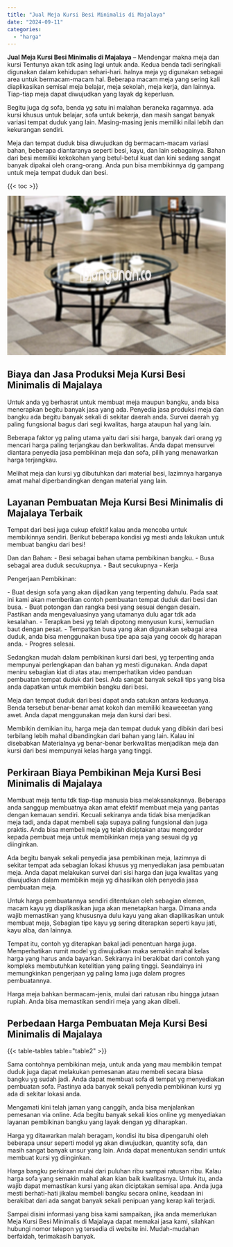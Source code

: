 ```yaml
---
title: "Jual Meja Kursi Besi Minimalis di Majalaya"
date: "2024-09-11"
categories: 
  - "harga"
---
```


**Jual Meja Kursi Besi Minimalis di Majalaya** – Mendengar makna meja dan kursi Tentunya akan tdk asing lagi untuk anda. Kedua benda tadi seringkali digunakan dalam kehidupan sehari-hari. halnya meja yg digunakan sebagai area untuk bermacam-macam hal. Beberapa macam meja yang sering kali diaplikasikan semisal meja belajar, meja sekolah, meja kerja, dan lainnya. Tiap-tiap meja dapat diwujudkan yang layak dg keperluan.

Begitu juga dg sofa, benda yg satu ini malahan beraneka ragamnya. ada kursi khusus untuk belajar, sofa untuk bekerja, dan masih sangat banyak variasi tempat duduk yang lain. Masing-masing jenis memiliki nilai lebih dan kekurangan sendiri.

Meja dan tempat duduk bisa diwujudkan dg bermacam-macam variasi bahan, beberapa diantaranya seperti besi, kayu, dan lain sebagainya. Bahan dari besi memiliki kekokohan yang betul-betul kuat dan kini sedang sangat banyak dipakai oleh orang-orang. Anda pun bisa membikinnya dg gampang untuk meja tempat duduk dan besi.

{{< toc >}}

![Jual Meja Kursi Besi Minimalis di Majalaya](/images/jual-meja-besi-murah18.png)

## Biaya dan Jasa Produksi Meja Kursi Besi Minimalis di Majalaya

Untuk anda yg berhasrat untuk membuat meja maupun bangku, anda bisa menerapkan begitu banyak jasa yang ada. Penyedia jasa produksi meja dan bangku ada begitu banyak sekali di sekitar daerah anda. Survei daerah yg paling fungsional bagus dari segi kwalitas, harga ataupun hal yang lain.

Beberapa faktor yg paling utama yaitu dari sisi harga, banyak dari orang yg mencari harga paling terjangkau dan berkwalitas. Anda dapat mensurvei diantara penyedia jasa pembikinan meja dan sofa, pilih yang menawarkan harga terjangkau.

Melihat meja dan kursi yg dibutuhkan dari material besi, lazimnya harganya amat mahal diperbandingkan dengan material yang lain.

## Layanan Pembuatan Meja Kursi Besi Minimalis di Majalaya Terbaik

Tempat dari besi juga cukup efektif kalau anda mencoba untuk membikinnya sendiri. Berikut beberapa kondisi yg mesti anda lakukan untuk membuat bangku dari besi!

Dan dan Bahan: - Besi sebagai bahan utama pembikinan bangku. - Busa sebagai area duduk secukupnya. - Baut secukupnya - Kerja

Pengerjaan Pembikinan:

\- Buat design sofa yang akan dijadikan yang terpenting dahulu. Pada saat ini kami akan memberikan contoh pembuatan tempat duduk dari besi dan busa. - Buat potongan dan rangka besi yang sesuai dengan desain. Pastikan anda mengevaluasinya yang utamanya dulu agar tdk ada kesalahan. - Terapkan besi yg telah dipotong menyusun kursi, kemudian baut dengan pesat. - Tempatkan busa yang akan digunakan sebagai area duduk, anda bisa menggunakan busa tipe apa saja yang cocok dg harapan anda. - Progres selesai.

Sedangkan mudah dalam pembikinan kursi dari besi, yg terpenting anda mempunyai perlengkapan dan bahan yg mesti digunakan. Anda dapat meniru sebagian kiat di atas atau memperhatikan video panduan pembuatan tempat duduk dari besi. Ada sangat banyak sekali tips yang bisa anda dapatkan untuk membikin bangku dari besi.

Meja dan tempat duduk dari besi dapat anda satukan antara keduanya. Benda tersebut benar-benar amat kokoh dan memiliki keaweeetan yang awet. Anda dapat menggunakan meja dan kursi dari besi.

Membikin demikian itu, harga meja dan tempat duduk yang dibikin dari besi terbilang lebih mahal dibandingkan dari bahan yang lain. Kalau ini disebabkan Materialnya yg benar-benar berkwalitas menjadikan meja dan kursi dari besi mempunyai kelas harga yang tinggi.

## Perkiraan Biaya Pembikinan Meja Kursi Besi Minimalis di Majalaya

Membuat meja tentu tdk tiap-tiap manusia bisa melaksanakannya. Beberapa anda sanggup membuatnya akan amat efektif membuat meja yang pantas dengan kemauan sendiri. Kecuali sekiranya anda tidak bisa menjadikan meja tadi, anda dapat membeli saja supaya paling fungsional dan juga praktis. Anda bisa membeli meja yg telah diciptakan atau mengorder kepada pembuat meja untuk membikinkan meja yang sesuai dg yg diinginkan.

Ada begitu banyak sekali penyedia jasa pembikinan meja, lazimnya di sekitar tempat ada sebagian lokasi khusus yg menyediakan jasa pembuatan meja. Anda dapat melakukan survei dari sisi harga dan juga kwalitas yang diwujudkan dalam membikin meja yg dihasilkan oleh penyedia jasa pembuatan meja.

Untuk harga pembuatannya sendiri ditentukan oleh sebagian elemen, macam kayu yg diaplikasikan juga akan menetapkan harga. Dimana anda wajib memastikan yang khususnya dulu kayu yang akan diaplikasikan untuk membuat meja, Sebagian tipe kayu yg sering diterapkan seperti kayu jati, kayu alba, dan lainnya.

Tempat itu, contoh yg diterapkan bakal jadi penentuan harga juga. Memperhatikan rumit model yg diwujudkan maka semakin mahal kelas harga yang harus anda bayarkan. Sekiranya ini berakibat dari contoh yang kompleks membutuhkan ketelitian yang paling tinggi. Seandainya ini memungkinkan pengerjaan yg paling lama juga dalam progres pembuatannya.

Harga meja bahkan bermacam-jenis, mulai dari ratusan ribu hingga jutaan rupiah. Anda bisa memastikan sendiri meja yang akan dibeli.

## Perbedaan Harga Pembuatan Meja Kursi Besi Minimalis di Majalaya

{{< table-tables table="table2" >}}

Sama contohnya pembikinan meja, untuk anda yang mau membikin tempat duduk juga dapat melakukan pemesanan atau membeli secara biasa bangku yg sudah jadi. Anda dapat membuat sofa di tempat yg menyediakan pembuatan sofa. Pastinya ada banyak sekali penyedia pembikinan kursi yg ada di sekitar lokasi anda.

Mengamati kini telah jaman yang canggih, anda bisa menjalankan pemesanan via online. Ada begitu banyak sekali kios online yg menyediakan layanan pembikinan bangku yang layak dengan yg diharapkan.

Harga yg ditawarkan malah beragam, kondisi itu bisa dipengaruhi oleh beberapa unsur seperti model yg akan diwujudkan, quantity sofa, dan masih sangat banyak unsur yang lain. Anda dapat menentukan sendiri untuk membuat kursi yg diinginkan.

Harga bangku perkiraan mulai dari puluhan ribu sampai ratusan ribu. Kalau harga sofa yang semakin mahal akan kian baik kwalitasnya. Untuk itu, anda wajib dapat memastikan kursi yang akan diciptakan semisal apa. Anda juga mesti berhati-hati jikalau membeli bangku secara online, keadaan ini berakibat dari ada sangat banyak sekali penipuan yang kerap kali terjadi.

Sampai disini informasi yang bisa kami sampaikan, jika anda memerlukan Meja Kursi Besi Minimalis di Majalaya dapat memakai jasa kami, silahkan hubungi nomor telepon yg tersedia di website ini. Mudah-mudahan berfaidah, terimakasih banyak.
